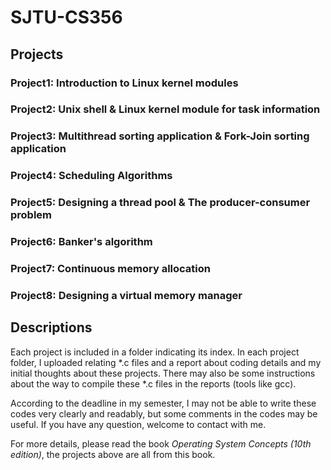 # SJTU-CS356

## Projects

### Project1: Introduction to Linux kernel modules

### Project2: Unix shell & Linux kernel module for task information

### Project3: Multithread sorting application & Fork-Join sorting application

### Project4: Scheduling Algorithms

### Project5: Designing a thread pool & The producer-consumer problem

### Project6: Banker's algorithm

### Project7: Continuous memory allocation

### Project8: Designing a virtual memory manager

## Descriptions

Each project is included in a folder indicating its index. In each project folder, I uploaded relating *.c files
and a report about coding details and my initial thoughts about these projects. 
There may also be some instructions about the way to compile these *.c files in the reports (tools like gcc).

According to the deadline in my semester, I may not be able to write these codes very clearly and readably, 
but some comments in the codes may be useful. If you have any question, welcome to contact with me.

For more details, please read the book *Operating System Concepts (10th edition)*, the projects above are all from this book.
